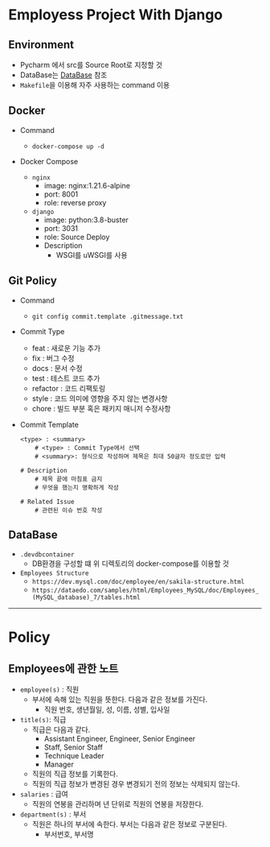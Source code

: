 # Employess Project With Django

## Environment 

- Pycharm 에서 src를 Source Root로 지정할 것
- DataBase는 [DataBase](#DataBase) 참조
- `Makefile`을 이용해 자주 사용하는 command 이용

## Docker

- Command
    - `docker-compose up -d`

- Docker Compose
    - `nginx`
        - image: nginx:1.21.6-alpine
        - port: 8001
        - role: reverse proxy
    - `django`
        - image: python:3.8-buster
        - port: 3031
        - role: Source Deploy
        - Description
            - WSGI를 uWSGI를 사용

## Git Policy

- Command
    - `git config commit.template .gitmessage.txt`

- Commit Type
    - feat : 새로운 기능 추가
    - fix : 버그 수정
    - docs : 문서 수정
    - test : 테스트 코드 추가
    - refactor : 코드 리팩토링
    - style : 코드 의미에 영향을 주지 않는 변경사항
    - chore : 빌드 부분 혹은 패키지 매니저 수정사항

- Commit Template
    ```text
    <type> : <summary>
        # <type> : Commit Type에서 선택
        # <summary>: 형식으로 작성하며 제목은 최대 50글자 정도로만 입력
        
    # Description 
        # 제목 끝에 마침표 금지
        # 무엇을 했는지 명확하게 작성
  
    # Related Issue
        # 관련된 이슈 번호 작성
    ```

## DataBase

- `.devdbcontainer`
    - DB환경을 구성할 떄 위 디렉토리의 docker-compose를 이용할 것
- `Employees Structure`
    - `https://dev.mysql.com/doc/employee/en/sakila-structure.html`
    - `https://dataedo.com/samples/html/Employees_MySQL/doc/Employees_(MySQL_database)_7/tables.html`

---

# Policy

## Employees에 관한 노트

- `employee(s)` : 직원
    - 부서에 속해 있는 직원을 뜻한다. 다음과 같은 정보를 가진다.
        - 직원 번호, 생년월일, 성, 이름, 성별, 입사일
- `title(s)`: 직급
    - 직급은 다음과 같다.
        - Assistant Engineer, Engineer, Senior Engineer
        - Staff, Senior Staff
        - Technique Leader
        - Manager
    - 직원의 직급 정보를 기록한다.
    - 직원의 직급 정보가 변경된 경우 변경되기 전의 정보는 삭제되지 않는다.
- `salaries` : 급여
    - 직원의 연봉을 관리하며 년 단위로 직원의 연봉을 저장한다.
- `department(s)` : 부서
    - 직원은 하나의 부서에 속한다. 부서는 다음과 같은 정보로 구분된다.
        - 부서번호, 부서명